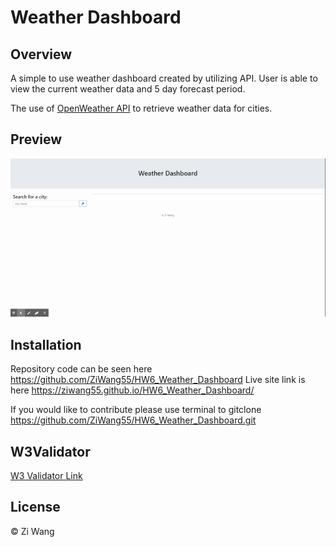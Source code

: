 # Weather Dashboard

## Overview

A simple to use weather dashboard created by utilizing API. User is able to view the current weather data and 5 day forecast period.

The use of [OpenWeather API](https://openweathermap.org/api) to retrieve weather data for cities.

## Preview

![Gif](https://github.com/ZiWang55/HW6_Weather_Dashboard/blob/main/Assets/Weather%20Dashboard.gif?raw=true)

## Installation

Repository code can be seen here https://github.com/ZiWang55/HW6_Weather_Dashboard
Live site link is here https://ziwang55.github.io/HW6_Weather_Dashboard/

If you would like to contribute please use terminal to gitclone https://github.com/ZiWang55/HW6_Weather_Dashboard.git

## W3Validator

[W3 Validator Link](https://validator.w3.org/nu/?doc=https%3A%2F%2Fziwang55.github.io%2FHW6_Weather_Dashboard%2F)

## License

&copy; Zi Wang
